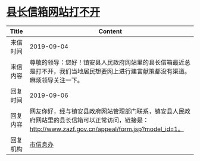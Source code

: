 # <a href="http://www.shangluo.gov.cn/zmhd/ldxxxx.jsp?urltype=leadermail.LeaderMailContentUrl&wbtreeid=1112&leadermailid=5430">县长信箱网站打不开</a>
| Title |                                              Content                                              |
|:-----:|---------------------------------------------------------------------------------------------------|
| 来信时间  | 2019-09-04                                                                                        |
| 来信内容  | 尊敬的领导：您好！镇安县人民政府网站里的县长信箱最近总是打不开，我们当地居民想要网上进行建言献策都没有渠道。麻烦领导关注一下。                                   |
| 回复时间  | 2019-09-06                                                                                        |
| 回复内容  | 网友你好，经与镇安县政府网站管理部门联系，镇安县人民政府网站里的县长信箱可以正常访问，链接是：http://www.zazf.gov.cn/appeal/form.jsp?model_id=1。 |
| 回复机构  | <a href="../../categories/agencies/市信息办.md">市信息办</a>                                              |